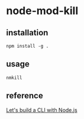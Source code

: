 # node-mod-kill

## installation
`npm install -g .`

## usage
`nmkill`

## reference
[Let's build a CLI with Node.js](https://medium.com/@manavshrivastava/lets-build-a-cli-command-line-interface-with-node-js-d3b5faacc5ea)